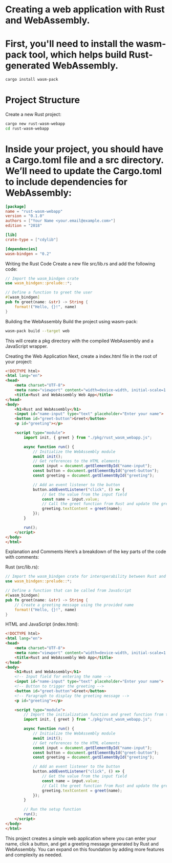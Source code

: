 # Creating a web application with Rust and WebAssembly.

# First, you'll need to install the wasm-pack tool, which helps build Rust-generated WebAssembly.

```bash
cargo install wasm-pack
```

# Project Structure
Create a new Rust project:
```bash
cargo new rust-wasm-webapp
cd rust-wasm-webapp
```

# Inside your project, you should have a Cargo.toml file and a src directory. We’ll need to update the Cargo.toml to include dependencies for WebAssembly:

```toml
[package]
name = "rust-wasm-webapp"
version = "0.1.0"
authors = ["Your Name <your.email@example.com>"]
edition = "2018"

[lib]
crate-type = ["cdylib"]

[dependencies]
wasm-bindgen = "0.2"
```

Writing the Rust Code
Create a new file src/lib.rs and add the following code:

```rust
// Import the wasm_bindgen crate
use wasm_bindgen::prelude::*;

// Define a function to greet the user
#[wasm_bindgen]
pub fn greet(name: &str) -> String {
    format!("Hello, {}!", name)
}
```

Building the WebAssembly
Build the project using wasm-pack:
```sh
wasm-pack build --target web
```

This will create a pkg directory with the compiled WebAssembly and a JavaScript wrapper.

Creating the Web Application
Next, create a index.html file in the root of your project:

```html
<!DOCTYPE html>
<html lang="en">
<head>
    <meta charset="UTF-8">
    <meta name="viewport" content="width=device-width, initial-scale=1.0">
    <title>Rust and WebAssembly Web App</title>
</head>
<body>
    <h1>Rust and WebAssembly</h1>
    <input id="name-input" type="text" placeholder="Enter your name">
    <button id="greet-button">Greet</button>
    <p id="greeting"></p>

    <script type="module">
        import init, { greet } from "./pkg/rust_wasm_webapp.js";

        async function run() {
            // Initialize the WebAssembly module
            await init();
            // Get references to the HTML elements
            const input = document.getElementById("name-input");
            const button = document.getElementById("greet-button");
            const greeting = document.getElementById("greeting");

            // Add an event listener to the button
            button.addEventListener("click", () => {
                // Get the value from the input field
                const name = input.value;
                // Call the greet function from Rust and update the greeting text
                greeting.textContent = greet(name);
            });
        }

        run();
    </script>
</body>
</html>
```

Explanation and Comments
Here’s a breakdown of the key parts of the code with comments:

Rust (src/lib.rs):

```rust
// Import the wasm_bindgen crate for interoperability between Rust and JavaScript
use wasm_bindgen::prelude::*;

// Define a function that can be called from JavaScript
#[wasm_bindgen]
pub fn greet(name: &str) -> String {
    // Create a greeting message using the provided name
    format!("Hello, {}!", name)
}
```
HTML and JavaScript (index.html):

```html
<!DOCTYPE html>
<html lang="en">
<head>
    <meta charset="UTF-8">
    <meta name="viewport" content="width=device-width, initial-scale=1.0">
    <title>Rust and WebAssembly Web App</title>
</head>
<body>
    <h1>Rust and WebAssembly</h1>
    <!-- Input field for entering the name -->
    <input id="name-input" type="text" placeholder="Enter your name">
    <!-- Button to trigger the greeting -->
    <button id="greet-button">Greet</button>
    <!-- Paragraph to display the greeting message -->
    <p id="greeting"></p>

    <script type="module">
        // Import the initialization function and greet function from the WebAssembly module
        import init, { greet } from "./pkg/rust_wasm_webapp.js";

        async function run() {
            // Initialize the WebAssembly module
            await init();
            // Get references to the HTML elements
            const input = document.getElementById("name-input");
            const button = document.getElementById("greet-button");
            const greeting = document.getElementById("greeting");

            // Add an event listener to the button
            button.addEventListener("click", () => {
                // Get the value from the input field
                const name = input.value;
                // Call the greet function from Rust and update the greeting text
                greeting.textContent = greet(name);
            });
        }

        // Run the setup function
        run();
    </script>
</body>
</html>
```

This project creates a simple web application where you can enter your name, click a button, and get a greeting message generated by Rust and WebAssembly. 
You can expand on this foundation by adding more features and complexity as needed.